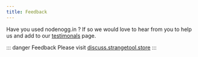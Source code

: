 ```yaml
---
title: Feedback
---
```


Have you used nodenogg.in ? If so we would love to hear from you to help us and add to our [testimonals](testimonals) page.


::: danger Feedback
Please visit [discuss.strangetool.store](https://discuss.strangetool.store/c/nodenogg-in/feedback/23)
:::